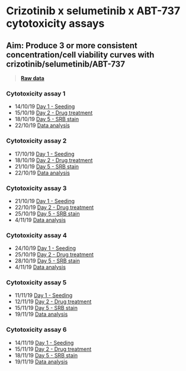 # Crizotinib x selumetinib x ABT-737 cytotoxicity assays
## Aim: Produce 3 or more consistent concentration/cell viability curves with crizotinib/selumetinib/ABT-737

>**[Raw data ](../Raw_SRB_data/O6_crizotinib_selumetinib_ABT)**

### Cytotoxicity assay 1

* 14/10/19 [Day 1 - Seeding](../Daily_lab_book/LB_19-10-14.md)
* 15/10/19 [Day 2 - Drug treatment](../Daily_lab_book/LB_19-10-15.md)
* 18/10/19 [Day 5 - SRB stain](../Daily_lab_book/LB_19-10-18.md)
* 22/10/19 [Data analysis](../Daily_lab_book/LB_19-10-22.md)


### Cytotoxicity assay 2

* 17/10/19 [Day 1 - Seeding](../Daily_lab_book/LB_19-10-17.md)
* 18/10/19 [Day 2 - Drug treatment](../Daily_lab_book/LB_19-10-18.md)
* 21/10/19 [Day 5 - SRB stain](../Daily_lab_book/LB_19-10-21.md)
* 22/10/19 [Data analysis](../Daily_lab_book/LB_19-10-22.md)


### Cytotoxicity assay 3

* 21/10/19 [Day 1 - Seeding](../Daily_lab_book/LB_19-10-21.md)
* 22/10/19 [Day 2 - Drug treatment](../Daily_lab_book/LB_19-10-22.md)
* 25/10/19 [Day 5 - SRB stain](../Daily_lab_book/LB_19-10-25.md)
* 4/11/19 [Data analysis](../Daily_lab_book/LB_19-11-19.md)

### Cytotoxicity assay 4

* 24/10/19 [Day 1 - Seeding](../Daily_lab_book/LB_19-10-24.md)
* 25/10/19 [Day 2 - Drug treatment](../Daily_lab_book/LB_19-10-25.md)
* 28/10/19 [Day 5 - SRB stain](../Daily_lab_book/LB_19-10-28.md)
* 4/11/19 [Data analysis](../Daily_lab_book/LB_19-11-19.md)

### Cytotoxicity assay 5

* 11/11/19 [Day 1 - Seeding](../Daily_lab_book/LB_19-11-11.md)
* 12/11/19 [Day 2 - Drug treatment](../Daily_lab_book/LB_19-11-12.md)
* 15/11/19 [Day 5 - SRB stain](../Daily_lab_book/LB_19-11-15.md)
* 19/11/19 [Data analysis](../Daily_lab_book/LB_19-11-19.md)

### Cytotoxicity assay 6

* 14/11/19 [Day 1 - Seeding](../Daily_lab_book/LB_19-11-14.md)
* 15/11/19 [Day 2 - Drug treatment](../Daily_lab_book/LB_19-11-15.md)
* 18/11/19 [Day 5 - SRB stain](../Daily_lab_book/LB_19-11-18.md)
* 19/11/19 [Data analysis](../Daily_lab_book/LB_19-11-19.md)
